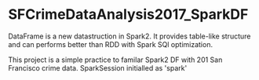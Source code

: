 # SFCrimeDataAnalysis2017_SparkDF
DataFrame is a new datastruction in Spark2. It provides table-like structure and can performs better than RDD with Spark SQl optimization.

This project is a simple practice to familar Spark2 DF with 201 San Francisco crime data. SparkSession initialled as 'spark'
